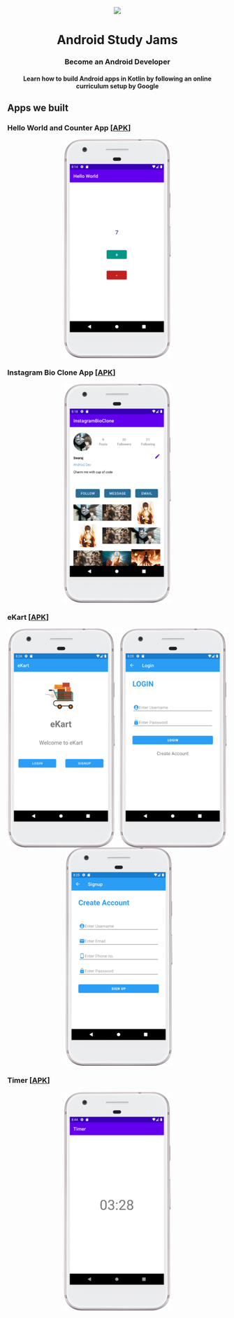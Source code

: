 <p align="center">
  <img src="https://developer.android.com/images/kotlin/kotlin-hero.svg" width=100px />
  <h1 align="center">Android Study Jams</h1>
  <h3 align="center">Become an Android Developer</h3>
  <h4 align="center">Learn how to build Android apps in Kotlin by following an online curriculum setup by Google</h4>
</p>

## Apps we built

### Hello World and Counter App [<a href="https://github.com/DSC-VIIT-Pune/Android_Study_Jams/raw/apk/APKs/Counter.apk">APK</a>]
<p align="center">
  <img src="https://raw.githubusercontent.com/DSC-VIIT-Pune/Android_Study_Jams/apk/Screenshots/Hello%20World.png" align="center" height="499.6" />
</p>

### Instagram Bio Clone App [<a href="https://github.com/DSC-VIIT-Pune/Android_Study_Jams/raw/apk/APKs/InstagramBioClone.apk">APK</a>]
<p align="center">
  <img src="https://raw.githubusercontent.com/DSC-VIIT-Pune/Android_Study_Jams/apk/Screenshots/Instagram%20Bio%20Clone.png" align="center" height="499.6"/>
</p>

### eKart [<a href="https://github.com/DSC-VIIT-Pune/Android_Study_Jams/raw/apk/APKs/eKart.apk">APK</a>]
<p align="center">
  <img src="https://raw.githubusercontent.com/DSC-VIIT-Pune/Android_Study_Jams/apk/Screenshots/eKart%201.png" align="center" height="499.6" padding="10"/>
  &nbsp;
  <img src="https://raw.githubusercontent.com/DSC-VIIT-Pune/Android_Study_Jams/apk/Screenshots/eKart%202.png" align="center" height="499.6"/>
  &nbsp;
  <img src="https://raw.githubusercontent.com/DSC-VIIT-Pune/Android_Study_Jams/apk/Screenshots/eKart%203.png" align="center" height="499.6"/>
</p>

### Timer [<a href="https://github.com/DSC-VIIT-Pune/Android_Study_Jams/raw/apk/APKs/Timer.apk">APK</a>]
<p align="center">
  <img src="https://raw.githubusercontent.com/DSC-VIIT-Pune/Android_Study_Jams/apk/Screenshots/Timer.png" align="center" height="499.6"/>
</p>
